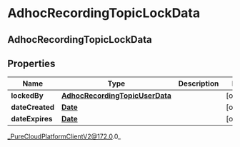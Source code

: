 # AdhocRecordingTopicLockData

## AdhocRecordingTopicLockData

## Properties

|Name | Type | Description | Notes|
|------------ | ------------- | ------------- | -------------|
| **lockedBy** | [**AdhocRecordingTopicUserData**](AdhocRecordingTopicUserData) |  | [optional] |
| **dateCreated** | [**Date**](Date) |  | [optional] |
| **dateExpires** | [**Date**](Date) |  | [optional] |



_PureCloudPlatformClientV2@172.0.0_
